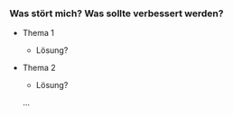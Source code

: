 ### Was stört mich? Was sollte verbessert werden?
 * Thema 1
    - Lösung?
 * Thema 2
    - Lösung?
    
    ...
